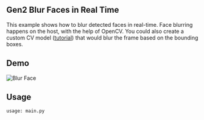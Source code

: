 ## Gen2 Blur Faces in Real Time

This example shows how to blur detected faces in real-time. Face blurring happens on the host, with the help of OpenCV. You could also create
a custom CV model ([tutorial](https://docs.luxonis.com/en/latest/pages/tutorials/creating-custom-nn-models/)) that would blur the frame based on the bounding boxes.

## Demo

![Blur Face](https://user-images.githubusercontent.com/18037362/139135932-b907f037-9336-4c42-a479-5715d9693c9c.gif)

## Usage

```bash
usage: main.py
```